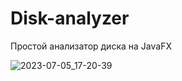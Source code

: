 # Disk-analyzer
Простой анализатор диска на JavaFX

![2023-07-05_17-20-39](https://github.com/GTBuntilIdie/Disk-analyzer/assets/108923109/7f861e69-b035-4482-aca8-4239df398313)

